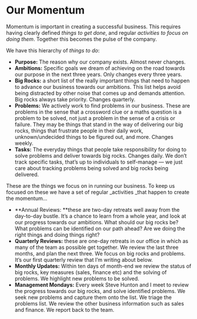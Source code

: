 # Our Momentum

Momentum is important in creating a successful business. This requires having clearly defined _things to get done_, and regular _activities to focus on doing them_. Together this becomes the pulse of the company.

We have this hierarchy of _things to do_:

* **Purpose:** The reason why our company exists. Almost never changes.
* **Ambitions:** Specific goals we dream of achieving on the road towards our purpose in the next three years. Only changes every three years.
* **Big Rocks:** a short list of the really important things that need to happen to advance our business towards our ambitions. This list helps avoid being distracted by other noise that comes up and demands attention. Big rocks always take priority. Changes quarterly.
* **Problems:** We actively work to find problems in our business. These are problems in the sense that a crossword clue or a maths question is a problem to be solved, not just a problem in the sense of a crisis or failure. They may be things that stand in the way of delivering our big rocks, things that frustrate people in their daily work, unknown\/undecided things to be figured out, and more. Changes weekly.
* **Tasks:** The everyday things that people take responsibility for doing to solve problems and deliver towards big rocks. Changes daily. We don’t track specific tasks, that’s up to individuals to self-manage — we just care about tracking problems being solved and big rocks being delivered.

These are the things we focus on in running our business. To keep us focused on these we have a set of regular _activities _that happen to create the momentum…

* **Annual Reviews: **these are two-day retreats well away from the day-to-day bustle. It’s a chance to learn from a whole year, and look at our progress towards our ambitions. What should our big rocks be? What problems can be identified on our path ahead? Are we doing the right things and doing things right?
* **Quarterly Reviews:** these are one-day retreats in our office in which as many of the team as possible get together. We review the last three months, and plan the next three. We focus on big rocks and problems. It’s our first quarterly review that I’m writing about below.
* **Monthly Updates:** Within ten days of month-end we review the status of big rocks, key measures \(sales, finance etc\) and the solving of problems. We highlight new problems to be solved.
* **Management Mondays:** Every week Steve Hunton and I meet to review the progress towards our big rocks, and solve identified problems. We seek new problems and capture them onto the list. We triage the problems list. We review the other business information such as sales and finance. We report back to the team.

